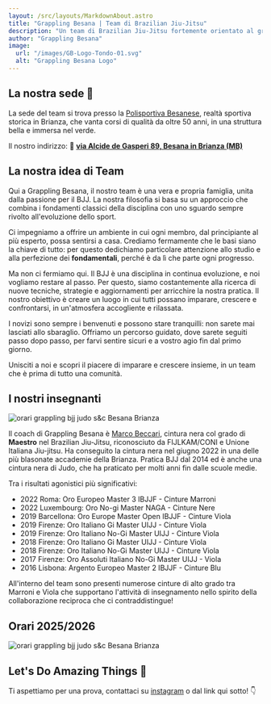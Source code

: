 ```yaml
---
layout: /src/layouts/MarkdownAbout.astro
title: "Grappling Besana | Team di Brazilian Jiu-Jitsu"
description: "Un team di Brazilian Jiu-Jitsu fortemente orientato al grappling"
author: "Grappling Besana"
image:
  url: "/images/GB-Logo-Tondo-01.svg"
  alt: "Grappling Besana Logo"
---
```

## La nostra sede 📍

La sede del team si trova presso la <a href="http://www.polisportivabesanese.it/" target="blank">Polisportiva Besanese</a>, realtà sportiva storica in Brianza, che vanta corsi di qualità da oltre 50 anni, in una struttura bella e immersa nel verde. 

Il nostro indirizzo: 🔗 <a href="https://www.google.com/maps/place//data=!4m2!3m1!1s0x4786a5508f4f018d:0xf9aef426a001ed0c?sa=X&ved=1t:8290&ictx=111" target="blank">**via Alcide de Gasperi 89, Besana in Brianza (MB)**</a>

## La nostra idea di Team

Qui a Grappling Besana, il nostro team è una vera e propria famiglia, unita dalla passione per il BJJ. La nostra filosofia si basa su un approccio che combina i fondamenti classici della disciplina con uno sguardo sempre rivolto all'evoluzione dello sport.

Ci impegniamo a offrire un ambiente in cui ogni membro, dal principiante al più esperto, possa sentirsi a casa. Crediamo fermamente che le basi siano la chiave di tutto: per questo dedichiamo particolare attenzione allo studio e alla perfezione dei **fondamentali**, perché è da lì che parte ogni progresso.

Ma non ci fermiamo qui. Il BJJ è una disciplina in continua evoluzione, e noi vogliamo restare al passo. Per questo, siamo costantemente alla ricerca di nuove tecniche, strategie e aggiornamenti per arricchire la nostra pratica. Il nostro obiettivo è creare un luogo in cui tutti possano imparare, crescere e confrontarsi, in un'atmosfera accogliente e rilassata.

I novizi sono sempre i benvenuti e possono stare tranquilli: non sarete mai lasciati allo sbaraglio. Offriamo un percorso guidato, dove sarete seguiti passo dopo passo, per farvi sentire sicuri e a vostro agio fin dal primo giorno.

Unisciti a noi e scopri il piacere di imparare e crescere insieme, in un team che è prima di tutto una comunità.

## I nostri insegnanti

![orari grappling bjj judo s&c Besana Brianza](/images/marco.png "marco beccari bjj grappling besana team jiu-jitsu")


Il coach di Grappling Besana è <a href="https://www.instagram.com/bjj_marcobex/" target="blank">Marco Beccari</a>, cintura nera col grado di **Maestro** nel Brazilian Jiu-Jitsu, riconosciuto da FIJLKAM/CONI e Unione Italiana Jiu-jitsu. Ha conseguito la cintura nera nel giugno 2022 in una delle più blasonate accademie della Brianza. Pratica BJJ dal 2014 ed è anche una cintura nera di Judo, che ha praticato per molti anni fin dalle scuole medie.

Tra i risultati agonistici più significativi:
<ul>
<li>2022 Roma: Oro Europeo Master 3 IBJJF - Cinture Marroni</li>
<li>2022 Luxembourg: Oro No-gi Master NAGA - Cinture Nere</li>
<li>2019 Barcellona: Oro Europe Master Open IBJJF - Cinture Viola</li>
<li>2019 Firenze: Oro Italiano Gi Master UIJJ - Cinture Viola</li>
<li>2019 Firenze: Oro Italiano No-Gi Master UIJJ - Cinture Viola</li>
<li>2018 Firenze: Oro Italiano Gi Master UIJJ - Cinture Viola</li>
<li>2018 Firenze: Oro Italiano No-Gi Master UIJJ - Cinture Viola</li>
<li>2017 Firenze: Oro Assoluti Italiano No-Gi Master UIJJ - Viola</li>
<li>2016 Lisbona: Argento Europeo Master 2 IBJJF - Cinture Blu</li>
</ul>

All'interno del team sono presenti numerose cinture di alto grado tra Marroni e Viola che supportano l'attività di insegnamento nello spirito della collaborazione reciproca che ci contraddistingue!

## Orari 2025/2026

![orari grappling bjj judo s&c Besana Brianza](/images/timetable.png "Orari Stagione 2025/26 Grappling Besana")


## Let's Do Amazing Things 🚀 

Ti aspettiamo per una prova, contattaci su <a href="https://www.instagram.com/grappling_besana/" target="blank">instagram</a> o dal link qui sotto! 👇